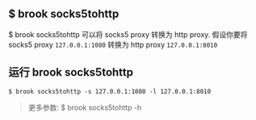 ## $ brook socks5tohttp

$ brook socks5tohttp 可以将 socks5 proxy 转换为 http proxy. 假设你要将 socks5 proxy `127.0.0.1:1080` 转换为 http proxy `127.0.0.1:8010`

## 运行 brook socks5tohttp

```
$ brook socks5tohttp -s 127.0.0.1:1080 -l 127.0.0.1:8010
```

> 更多参数: $ brook socks5tohttp -h

